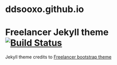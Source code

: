 # ddsooxo.github.io

Freelancer Jekyll theme [![Build Status](https://api.travis-ci.org/jeromelachaud/freelancer-theme.svg?branch=master)](https://travis-ci.org/jeromelachaud/freelancer-theme/) 
=========================

Jekyll theme credits to [Freelancer bootstrap theme ](https://github.com/jeromelachaud/freelancer-theme)
